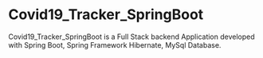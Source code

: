 # Covid19_Tracker_SpringBoot
Covid19_Tracker_SpringBoot is a Full Stack backend Application developed with Spring Boot, Spring Framework Hibernate, MySql Database.
